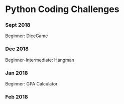 # Python Coding Challenges #
### Sept 2018 ###
Beginner: DiceGame

### Dec 2018 ###
Beginner-Intermediate: Hangman

### Jan 2018 ###
Beginner: GPA Calculator

### Feb 2018 ###


